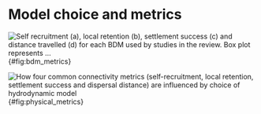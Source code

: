 # Model choice and metrics

![Self recruitment (a), local retention (b), settlement success (c) and distance travelled (d) for each BDM used by studies in the review.  Box plot represents …](../figs/model_bdm_metrics.png){#fig:bdm_metrics}

![How four common connectivity metrics (self-recruitment, local retention, settlement success and dispersal distance) are influenced by choice of hydrodynamic model](../figs/model_physical_metrics.png){#fig:physical_metrics}
